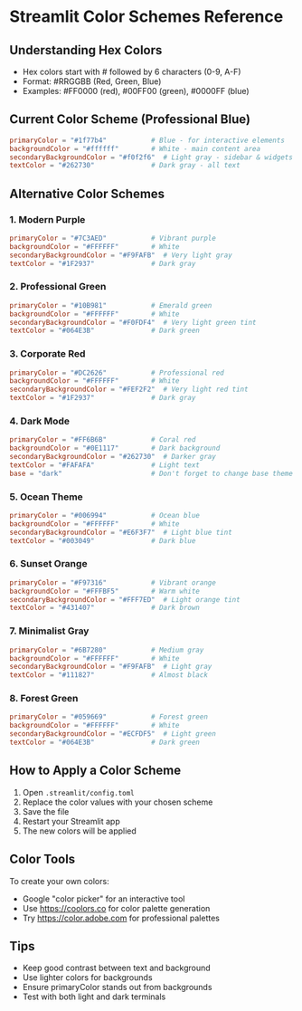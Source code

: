 # Streamlit Color Schemes Reference

## Understanding Hex Colors
- Hex colors start with # followed by 6 characters (0-9, A-F)
- Format: #RRGGBB (Red, Green, Blue)
- Examples: #FF0000 (red), #00FF00 (green), #0000FF (blue)

## Current Color Scheme (Professional Blue)
```toml
primaryColor = "#1f77b4"           # Blue - for interactive elements
backgroundColor = "#ffffff"        # White - main content area
secondaryBackgroundColor = "#f0f2f6"  # Light gray - sidebar & widgets
textColor = "#262730"              # Dark gray - all text
```

## Alternative Color Schemes

### 1. Modern Purple
```toml
primaryColor = "#7C3AED"           # Vibrant purple
backgroundColor = "#FFFFFF"        # White
secondaryBackgroundColor = "#F9FAFB"  # Very light gray
textColor = "#1F2937"              # Dark gray
```

### 2. Professional Green
```toml
primaryColor = "#10B981"           # Emerald green
backgroundColor = "#FFFFFF"        # White
secondaryBackgroundColor = "#F0FDF4"  # Very light green tint
textColor = "#064E3B"              # Dark green
```

### 3. Corporate Red
```toml
primaryColor = "#DC2626"           # Professional red
backgroundColor = "#FFFFFF"        # White
secondaryBackgroundColor = "#FEF2F2"  # Very light red tint
textColor = "#1F2937"              # Dark gray
```

### 4. Dark Mode
```toml
primaryColor = "#FF6B6B"           # Coral red
backgroundColor = "#0E1117"        # Dark background
secondaryBackgroundColor = "#262730"  # Darker gray
textColor = "#FAFAFA"              # Light text
base = "dark"                      # Don't forget to change base theme
```

### 5. Ocean Theme
```toml
primaryColor = "#006994"           # Ocean blue
backgroundColor = "#FFFFFF"        # White
secondaryBackgroundColor = "#E6F3F7"  # Light blue tint
textColor = "#003049"              # Dark blue
```

### 6. Sunset Orange
```toml
primaryColor = "#F97316"           # Vibrant orange
backgroundColor = "#FFFBF5"        # Warm white
secondaryBackgroundColor = "#FFF7ED"  # Light orange tint
textColor = "#431407"              # Dark brown
```

### 7. Minimalist Gray
```toml
primaryColor = "#6B7280"           # Medium gray
backgroundColor = "#FFFFFF"        # White
secondaryBackgroundColor = "#F9FAFB"  # Light gray
textColor = "#111827"              # Almost black
```

### 8. Forest Green
```toml
primaryColor = "#059669"           # Forest green
backgroundColor = "#FFFFFF"        # White
secondaryBackgroundColor = "#ECFDF5"  # Light green
textColor = "#064E3B"              # Dark green
```

## How to Apply a Color Scheme

1. Open `.streamlit/config.toml`
2. Replace the color values with your chosen scheme
3. Save the file
4. Restart your Streamlit app
5. The new colors will be applied

## Color Tools

To create your own colors:
- Google "color picker" for an interactive tool
- Use https://coolors.co for color palette generation
- Try https://color.adobe.com for professional palettes

## Tips
- Keep good contrast between text and background
- Use lighter colors for backgrounds
- Ensure primaryColor stands out from backgrounds
- Test with both light and dark terminals 